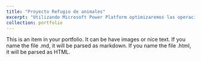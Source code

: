 ```yaml
---
title: "Proyecto Refugio de animales"
excerpt: "Utilizando Microsoft Power Platform optimizaremos las operaciones de esta organización <img src='/images/icons/dataverse.png'><img src='/images/icons/powerapps.png'><img src='/images/icons/powerautomate.png'><img src='/images/icons/powerbi.png'><br/><img src='/images/proyecto1.jpg'>"
collection: portfolio
---
```


This is an item in your portfolio. It can be have images or nice text. If you name the file .md, it will be parsed as markdown. If you name the file .html, it will be parsed as HTML. 
